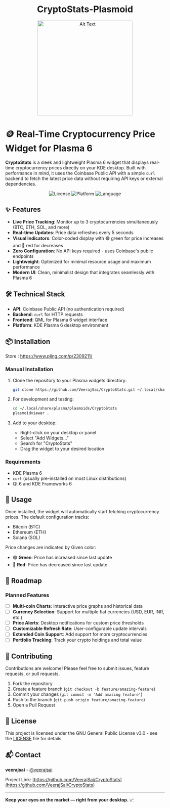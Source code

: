 

<h1 align="center">CryptoStats-Plasmoid</h1>
<p align="center">
  <img src="https://github.com/user-attachments/assets/1a4170ef-f396-4c6c-b5ca-8e529634473d" alt="Alt Text" width="300"\>
</p>

# 🪙  Real-Time Cryptocurrency Price Widget for Plasma 6
**CryptoStats** is a sleek and lightweight Plasma 6 widget that displays real-time cryptocurrency prices directly on your KDE desktop. Built with performance in mind, it uses the Coinbase Public API with a simple `curl` backend to fetch the latest price data without requiring API keys or external dependencies.
<div align="center">

![License](https://img.shields.io/badge/license-GPL--3.0-blue.svg)
![Platform](https://img.shields.io/badge/platform-KDE%20Plasma%206-blue.svg)
![Language](https://img.shields.io/badge/language-QML-orange.svg)

</div>

## ✨ Features

- **Live Price Tracking**: Monitor up to 3 cryptocurrencies simultaneously (BTC, ETH, SOL, and more)
- **Real-time Updates**: Price data refreshes every 5 seconds
- **Visual Indicators**: Color-coded display with 🟢 green for price increases and 🔴 red for decreases
- **Zero Configuration**: No API keys required - uses Coinbase's public endpoints
- **Lightweight**: Optimized for minimal resource usage and maximum performance
- **Modern UI**: Clean, minimalist design that integrates seamlessly with Plasma 6

## 🛠️ Technical Stack

- **API**: Coinbase Public API (no authentication required)
- **Backend**: `curl` for HTTP requests
- **Frontend**: QML for Plasma 6 widget interface
- **Platform**: KDE Plasma 6 desktop environment

## 📦 Installation

Store : https://www.pling.com/p/2309211/

### Manual Installation

1. Clone the repository to your Plasma widgets directory:
   ```bash
   git clone https://github.com/VeerajSai/CryptoStats.git ~/.local/share/plasma/plasmoids/CryptoStats
   ```

2. For development and testing:
   ```bash
   cd ~/.local/share/plasma/plasmoids/CryptoStats
   plasmoidviewer .
   ```

3. Add to your desktop:
   - Right-click on your desktop or panel
   - Select "Add Widgets..."
   - Search for "CryptoStats"
   - Drag the widget to your desired location

### Requirements

- KDE Plasma 6
- `curl` (usually pre-installed on most Linux distributions)
- Qt 6 and KDE Frameworks 6

## 🚀 Usage

Once installed, the widget will automatically start fetching cryptocurrency prices. The default configuration tracks:
- Bitcoin (BTC)
- Ethereum (ETH) 
- Solana (SOL)

Price changes are indicated by Given color:
- 🟢 **Green**: Price has increased since last update
- 🔴 **Red**: Price has decreased since last update

## 🔮 Roadmap

### Planned Features
- [ ] **Multi-coin Charts**: Interactive price graphs and historical data
- [ ] **Currency Selection**: Support for multiple fiat currencies (USD, EUR, INR, etc.)
- [ ] **Price Alerts**: Desktop notifications for custom price thresholds
- [ ] **Customizable Refresh Rate**: User-configurable update intervals
- [ ] **Extended Coin Support**: Add support for more cryptocurrencies
- [ ] **Portfolio Tracking**: Track your crypto holdings and total value

## 🤝 Contributing

Contributions are welcome! Please feel free to submit issues, feature requests, or pull requests.

1. Fork the repository
2. Create a feature branch (`git checkout -b feature/amazing-feature`)
3. Commit your changes (`git commit -m 'Add amazing feature'`)
4. Push to the branch (`git push origin feature/amazing-feature`)
5. Open a Pull Request

## 📄 License

This project is licensed under the GNU General Public License v3.0 - see the [LICENSE](LICENSE) file for details.

## 📬 Contact

**veerajsai** - [@veerajsai](https://github.com/VeerajSai)

Project Link: [https://github.com/VeerajSai/CryptoStats](https://github.com/VeerajSai/CryptoStats)

---

**Keep your eyes on the market — right from your desktop.** 📈
